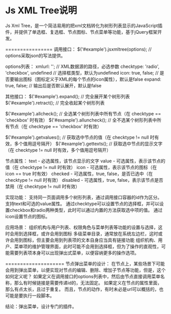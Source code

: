 Js XML Tree说明
================

Js Xml Tree，是一个简洁易用的把xml文档转化为树形列表显示的JavaScript插件，并提供了单选框、复选框、节点图标、节点菜单等功能，基于jQuery框架开发。



================
调用接口：
$('#example').jsxmltree(options); // options采取json的写法提供。

options列表：
xmlurl: '';  // XML数据源的路径，必选参数
checktype: 'radio', 'checkbox', undefined // 选择框类型，默认为undefined
icon: true, false;  // 是否要输出图标（图标定义于XML的每个节点的icon属性），默认是false
expand: true, false;  // 输出后是否默认展开，默认是false


其他接口：
$('#example').expand();  // 完全展开某个树形列表
$('#example').retract();  // 完全收起某个树形列表

$('#example').allcheck();  // 全选某个树形列表中所有节点（在 checktype == 'checkbox' 时有效）
$('#example').alluncheck();  // 全不选某个树形列表中所有节点（在 checktype == 'checkbox' 时有效）

$('#example').getvalues();  // 获取选中节点的值（在 checktype != null 时有效，多个值用逗号隔开）
$('#example').gettexts();  // 获取选中节点的显示文字（在 checktype != null 时有效，多个值用逗号隔开）


节点属性：
text - 必选属性，该节点显示的文字
value - 可选属性，表示该节点的值（在 checktype != null 时有效）
icon - 可选属性，表示该节点的图标（在 icon == true 时有效）
checked - 可选属性，true, false，是否已选中（在 checktype != null 时有效）
disabled - 可选属性，true, false，表示该节点是否禁用（在 checktype != null 时有效）


实现功能：
支持同一页面调用多个树形列表，通过调用接口容器的id作为区分。
支持text和可选的value属性。
通过checktype可以设置节点的选择框，并可以设置checkbox和radio两种类型，此时可以通过内置的方法获取选中项的值。
通过icon设置节点的图标。


应用场景：
组织机构与用户列表、权限角色与菜单列表等功能的设置与选择，这时会用到选择框，或许会用到图标
多级菜单目录，通常放在系统左边栏，这时或许会用到图标，但主要会用到列表项的文本自身应当具有链接功能
组织机构、用户、菜单项的维护管理界面，此时可能不会用到选择框，但为了操作的直观性，可能需要列表项本身可以出现弹出式菜单，以便容纳更多的操作选项。


====================
节点弹出菜单的设计：
在节点上，某些场景下可能会用到弹出菜单，以便实现对节点的编辑、删除、增加子节点等功能，但是，这个如何定义呢？
如果定义在调用接口的options列表中，然后由节点直接调用菜单名称，那么有时候链接是需要传递id的，无法固定。
如果定义在节点的属性里面，那么有点太长，且过于重复。
而且，节点的动作，有时未必是url可以概括的，也可能是要执行一段脚本。

结论：弹出菜单，设计专门的插件。
